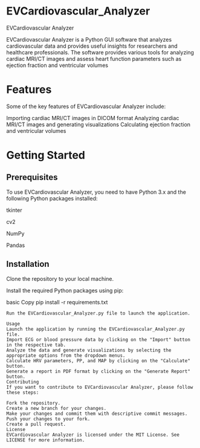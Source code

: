 # EVCardiovascular_Analyzer
EVCardiovascular Analyzer
 
EVCardiovascular Analyzer is a Python GUI software that analyzes cardiovascular data and provides useful insights for researchers and healthcare professionals. The software provides various tools for analyzing  cardiac MRI/CT images and assess heart function parameters such as ejection fraction and ventricular volumes

# Features
Some of the key features of EVCardiovascular Analyzer include:

Importing cardiac MRI/CT images in DICOM format
Analyzing cardiac MRI/CT images and generating visualizations
Calculating ejection fraction and ventricular volumes


# Getting Started
## Prerequisites
To use EVCardiovascular Analyzer, you need to have Python 3.x and the following Python packages installed:

tkinter

cv2

NumPy

Pandas


## Installation
Clone the repository to your local machine.

Install the required Python packages using pip:

basic
Copy
pip install -r requirements.txt
```
Run the EVCardiovascular_Analyzer.py file to launch the application.

Usage
Launch the application by running the EVCardiovascular_Analyzer.py file.
Import ECG or blood pressure data by clicking on the "Import" button in the respective tab.
Analyze the data and generate visualizations by selecting the appropriate options from the dropdown menus.
Calculate HRV parameters, PP, and MAP by clicking on the "Calculate" button.
Generate a report in PDF format by clicking on the "Generate Report" button.
Contributing
If you want to contribute to EVCardiovascular Analyzer, please follow these steps:

Fork the repository.
Create a new branch for your changes.
Make your changes and commit them with descriptive commit messages.
Push your changes to your fork.
Create a pull request.
License
EVCardiovascular Analyzer is licensed under the MIT License. See LICENSE for more information.
